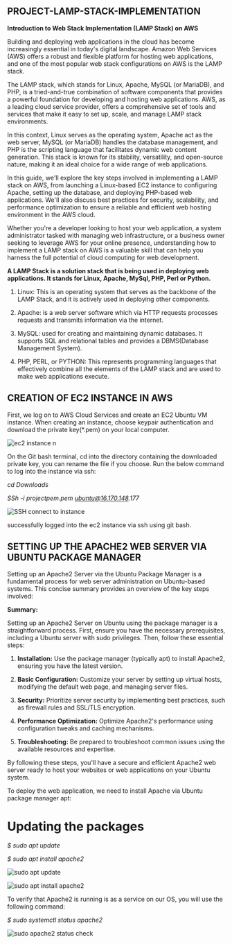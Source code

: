 ## PROJECT-LAMP-STACK-IMPLEMENTATION

**Introduction to Web Stack Implementation (LAMP Stack) on AWS**

Building and deploying web applications in the cloud has become increasingly essential in today's digital landscape. Amazon Web Services (AWS) offers a robust and flexible platform for hosting web applications, and one of the most popular web stack configurations on AWS is the LAMP stack.

The LAMP stack, which stands for Linux, Apache, MySQL (or MariaDB), and PHP, is a tried-and-true combination of software components that provides a powerful foundation for developing and hosting web applications. AWS, as a leading cloud service provider, offers a comprehensive set of tools and services that make it easy to set up, scale, and manage LAMP stack environments.

In this context, Linux serves as the operating system, Apache act as the web server, MySQL (or MariaDB) handles the database management, and PHP is the scripting language that facilitates dynamic web content generation. This stack is known for its stability, versatility, and open-source nature, making it an ideal choice for a wide range of web applications.

In this guide, we'll explore the key steps involved in implementing a LAMP stack on AWS, from launching a Linux-based EC2 instance to configuring Apache, setting up the database, and deploying PHP-based web applications. We'll also discuss best practices for security, scalability, and performance optimization to ensure a reliable and efficient web hosting environment in the AWS cloud.

Whether you're a developer looking to host your web application, a system administrator tasked with managing web infrastructure, or a business owner seeking to leverage AWS for your online presence, understanding how to implement a LAMP stack on AWS is a valuable skill that can help you harness the full potential of cloud computing for web development.

**A LAMP Stack is a solution stack that is being used in deploying web applications. It stands for Linux, Apache, MySql, PHP, Perl or Python.**

1. Linux: This is an operating system that serves as the backbone of the LAMP Stack, and it is actively used in deploying other components.

2. Apache: is a web server software which via HTTP requests processes requests and transmits information via the internet.

3. MySQL: used for creating and maintaining dynamic databases. It supports SQL and relational tables and provides a DBMS(Database Management System).

4. PHP, PERL, or PYTHON: This represents programming languages that effectively combine all the elements of the LAMP stack and are used to make web applications execute.

## CREATION OF EC2 INSTANCE IN AWS

First, we log on to AWS Cloud Services and create an EC2 Ubuntu VM instance. When creating an instance, choose keypair authentication and download the private key(*.pem) on your local computer.

![ec2 instance n](https://github.com/Ukdav/Project-Lamp-Stack-Implementation/assets/139593350/f570ef6f-f528-49ec-8089-61e3a78f5d90)

On the Git bash terminal, cd into the directory containing the downloaded private key, you can rename the file if you choose. Run the below command to log into the instance via ssh:

_cd Downloads_

_SSh -i projectpem.pem ubuntu@16.170.148.177_

![SSH connect to instance](https://github.com/Ukdav/Project-Lamp-Stack-Implementation/assets/139593350/45c579f7-ef2c-4aea-9371-ca11da8cc457)

successfully logged into the ec2 instance via ssh using git bash.

## SETTING UP THE APACHE2 WEB SERVER VIA UBUNTU PACKAGE MANAGER

Setting up an Apache2 Server via the Ubuntu Package Manager is a fundamental process for web server administration on Ubuntu-based systems. This concise summary provides an overview of the key steps involved:

**Summary:**

Setting up an Apache2 Server on Ubuntu using the package manager is a straightforward process. First, ensure you have the necessary prerequisites, including a Ubuntu server with sudo privileges. Then, follow these essential steps:

1. **Installation:** Use the package manager (typically apt) to install Apache2, ensuring you have the latest version.

2. **Basic Configuration:** Customize your server by setting up virtual hosts, modifying the default web page, and managing server files.

3. **Security:** Prioritize server security by implementing best practices, such as firewall rules and SSL/TLS encryption.

4. **Performance Optimization:** Optimize Apache2's performance using configuration tweaks and caching mechanisms.

5. **Troubleshooting:** Be prepared to troubleshoot common issues using the available resources and expertise.

By following these steps, you'll have a secure and efficient Apache2 web server ready to host your websites or web applications on your Ubuntu system.

To deploy the web application, we need to install Apache via Ubuntu package manager apt:

# Updating the packages

*$ sudo apt update*

*$ sudo apt install apache2*

![sudo apt update](https://github.com/Ukdav/Project-Lamp-Stack-Implementation/assets/139593350/95dcf48b-4116-48b6-8f0b-422cfefde1da)

![sudo apt install apache2](https://github.com/Ukdav/Project-Lamp-Stack-Implementation/assets/139593350/faa5ae88-3a35-422b-909d-2d85f978aa23)

To verify that Apache2 is running is as a service on our OS, you will use the following command:

*$ sudo systemctl status apache2*

![sudo apache2 status check](https://github.com/Ukdav/Project-Lamp-Stack-Implementation/assets/139593350/07790850-2d4f-4536-bb18-1f6e09120a8c)















